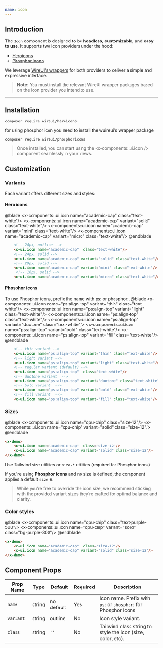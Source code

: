 ```yaml
---
name: icon
---
```


## Introduction

The `Icon` component is designed to be **headless**, **customizable**, and **easy to use**. It supports two icon providers under the hood:

- [Heroicons](https://heroicons.com)
- [Phosphor Icons](https://phosphoricons.com)

We leverage [WireUI's wrappers](https://wireui.com) for both providers to deliver a simple and expressive interface.

> **Note:** You must install the relevant WireUI wrapper packages based on the icon provider you intend to use.

---
## Installation 

```shell
composer require wireui/heroicons
```

for using phosphor icon you need to install the wuireui's wrapper package

```shell
composer require wireui/phosphoricons
```

> Once installed, you can start using the <x-components::ui.icon /> component seamlessly in your views.

## Customization 

### Variants

Each variant offers different sizes and styles:
#### Hero icons
@blade
<x-demo>
    <x-components::ui.icon name="academic-cap"  class="text-white"/> 
    <x-components::ui.icon name="academic-cap" variant="solid" class="text-white"/>
    <x-components::ui.icon name="academic-cap" variant="mini" class="text-white"/>
    <x-components::ui.icon name="academic-cap" variant="micro" class="text-white"/>
</x-demo>
@endblade


```html
    <!-- 24px, outline -->
    <x-ui.icon name="academic-cap"  class="text-white"/> 
    <!-- 24px, solid -->
    <x-ui.icon name="academic-cap" variant="solid" class="text-white"/> 
    <!-- 20px, solid -->
    <x-ui.icon name="academic-cap" variant="mini" class="text-white"/> 
     <!-- 16px, solid -->
    <x-ui.icon name="academic-cap" variant="micro" class="text-white"/>
```

#### Phosphor icons

To use Phosphor icons, prefix the name with ps: or phosphor:.
@blade
<x-demo>
    <x-components::ui.icon name="ps:align-top" variant="thin" class="text-white"/>
    <x-components::ui.icon name="ps:align-top" variant="light" class="text-white"/>
    <x-components::ui.icon name="ps:align-top"  class="text-white"/> 
    <x-components::ui.icon name="ps:align-top" variant="duotone" class="text-white"/>
    <x-components::ui.icon name="ps:align-top" variant="bold" class="text-white"/>
    <x-components::ui.icon name="ps:align-top" variant="fill" class="text-white"/>
</x-demo>
@endblade


```html
    <!-- thin variant -->
    <x-ui.icon name="ps:align-top" variant="thin" class="text-white"/>
    <!-- light variant -->
    <x-ui.icon name="ps:align-top" variant="light" class="text-white"/>
    <!-- regular variant (default) -->
    <x-ui.icon name="ps:align-top"  class="text-white"/> 
    <!-- duotone variant  -->
    <x-ui.icon name="ps:align-top" variant="duotone" class="text-white"/>
    <!-- bold variant  -->
    <x-ui.icon name="ps:align-top" variant="bold" class="text-white"/>
    <!-- fill variant  -->
    <x-ui.icon name="ps:align-top" variant="fill" class="text-white"/>
```

### Sizes

@blade
<x-demo>
    <x-components::ui.icon name="cpu-chip"  class="size-12"/> 
    <x-components::ui.icon name="cpu-chip" variant="solid" class="size-12"/>
</x-demo>
@endblade

```html
<x-demo>
    <x-ui.icon name="academic-cap"  class="size-12"/> 
    <x-ui.icon name="academic-cap" variant="solid" class="size-12"/>
</x-demo>
```

Use Tailwind size utilities or ``size-*`` utilities (required for Phosphor icons).

If you're using **Phosphor icons** and no size is defined, the component applies a default ``size-6``.

> While you’re free to override the icon size, we recommend sticking with the provided variant sizes they’re crafted for optimal balance and clarity.

### Color styles

@blade
<x-demo>
    <x-components::ui.icon name="cpu-chip"  class="text-purple-500"/> 
    <x-components::ui.icon name="cpu-chip" variant="solid" class="bg-purple-300"/>
</x-demo>
@endblade

```html
<x-demo>
    <x-ui.icon name="academic-cap"  class="size-12"/> 
    <x-ui.icon name="academic-cap" variant="solid" class="size-12"/>
</x-demo>
```

## Component Props

| Prop Name | Type | Default | Required | Description |
|-----------|------|---------|----------|-------------|
| `name` | string | no default | Yes | Icon name. Prefix with ``ps``: or ``phosphor``: for Phosphor Icons |
| `variant` | string | outline | No |Icon style variant.|
| `class` | string | `''` | No | Tailwind class string to style the icon (size, color, etc). |